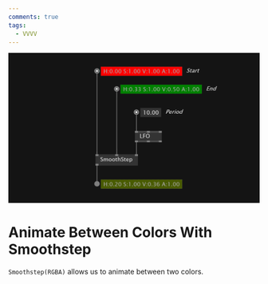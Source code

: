 ```yaml
---
comments: true
tags:
  - VVVV
---
```


![Animate Between Colors With Smoothstep Img](../img/SmoothStepAnimation.png)
# Animate Between Colors With Smoothstep
`Smoothstep(RGBA)` allows us to animate between two colors.
